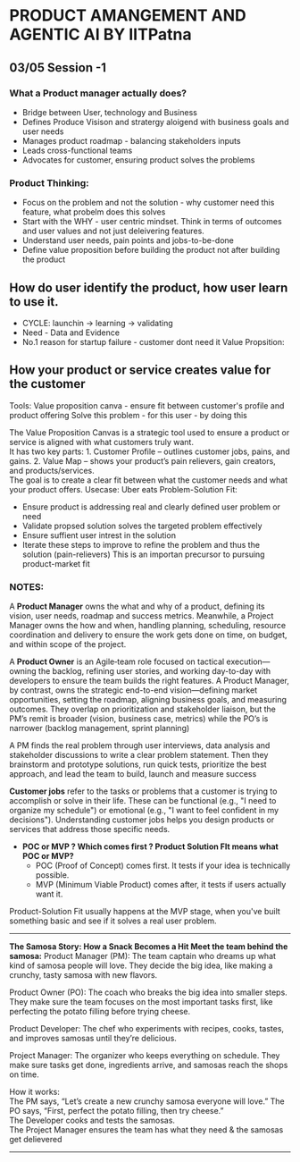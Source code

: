 # PRODUCT AMANGEMENT AND AGENTIC AI BY IITPatna
 
 ## 03/05 Session -1  
 
 ### What a Product manager actually does?
 * Bridge between User, technology and Business
 * Defines Produce Visison and stratergy aloigend with business goals and user needs
 * Manages product roadmap -  balancing stakeholders inputs
 * Leads cross-functional teams
 * Advocates for customer, ensuring product solves the problems
 
 ### Product Thinking: 
 * Focus on the problem and not the solution - why customer need this feature, what probelm does this solves
 * Start with the WHY - user centric mindset. Think in terms of outcomes and user values and not just deleivering features.
 * Understand user needs, pain points and jobs-to-be-done
 * Define value proposition before building the product not after building the product

## How do user identify the product, how user learn to use it. 
* CYCLE: launchin -> learning -> validating
* Need - Data and Evidence
* No.1 reason for startup failure - customer dont need it Value Propsition:
  
## How your product or service creates value for the customer
Tools: Value proposition canva - ensure fit between customer's profile and product offering
Solve this problem - for this user - by doing this

The Value Proposition Canvas is a strategic tool used to ensure a product or service 
is aligned with what customers truly want.  
It has two key parts: 
	1. Customer Profile – outlines customer jobs, pains, and gains. 
	2. Value Map – shows your product’s pain relievers, gain creators, and products/services.  
The goal is to create a clear fit between what the customer needs and what your product offers. Usecase:  Uber eats Problem-Solution Fit:
 

* Ensure product is addressing real and clearly defined user problem or need
* Validate propsed solution solves the targeted problem effectively
* Ensure suffient user intrest in the solution
* Iterate these steps to improve to refine the problem and thus the solution (pain-relievers)
This is an importan precursor to pursuing product-market fit

### NOTES:
A **Product Manager** owns the what and why of a product, defining its vision, user needs, roadmap and success metrics.
 Meanwhile, a Project Manager owns the how and when, handling planning, scheduling, resource coordination and delivery 
to ensure the work gets done on time, on budget, and within scope of the project. 

A **Product Owner** is an Agile‐team role focused on tactical execution—owning the backlog, 
refining user stories, and working day-to-day with developers to ensure the team builds the right features.
 A Product Manager, by contrast, owns the strategic end-to-end vision—defining market opportunities, setting the roadmap, 
aligning business goals, and measuring outcomes. They overlap on prioritization and stakeholder liaison, 
but the PM’s remit is broader (vision, business case, metrics) while the PO’s is narrower (backlog management, sprint planning)

A PM finds the real problem through user interviews, data analysis and stakeholder discussions to write a clear problem statement.
Then they brainstorm and prototype solutions, run quick tests, prioritize the best approach, and lead the team to build,
launch and measure success

**Customer jobs** refer to the tasks or problems that a customer is trying to accomplish or solve in their life. 
These can be functional (e.g., "I need to organize my schedule") or emotional (e.g., "I want to feel confident in my decisions"). 
Understanding customer jobs helps you design products or services that address those specific needs.


* **POC or MVP ? Which comes first ?  Product Solution FIt means what POC or MVP?**
  * POC (Proof of Concept) comes first. It tests if your idea is technically possible.
  * MVP (Minimum Viable Product) comes after, it tests if users actually want it.   

Product-Solution Fit usually happens at the MVP stage, when you've built something basic and see if it solves a real user problem.

-----------------------------------------------------------------------------------------------------------------------------------------------------

**The Samosa Story: How a Snack Becomes a Hit Meet the team behind the samosa:** 
Product Manager (PM): The team captain who dreams up what kind of samosa people will love. 
They decide the big idea, like making a crunchy, tasty samosa with new flavors.  

Product Owner (PO): The coach who breaks the big idea into smaller steps. 
They make sure the team focuses on the most important tasks first, like perfecting the potato filling before trying cheese. 

 Product Developer: The chef who experiments with recipes, cooks, tastes, and improves samosas until they’re delicious. 

 Project Manager: The organizer who keeps everything on schedule. They make sure tasks get done, ingredients arrive, and 
samosas reach the shops on time.  

How it works:  
	The PM says, “Let’s create a new crunchy samosa everyone will love.” 
	 The PO says, “First, perfect the potato filling, then try cheese.”  
	The Developer cooks and tests the samosas.  
	The Project Manager ensures the team has what they need & the samosas get delievered
 
 ---------------------------------------------------------------------------------------------------------------------------------------------------------------
